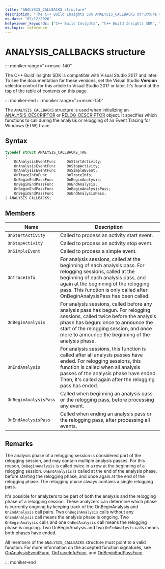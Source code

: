 ```yaml
---
title: "ANALYSIS_CALLBACKS structure"
description: "The C++ Build Insights SDK ANALYSIS_CALLBACKS structure reference."
ms.date: "02/12/2020"
helpviewer_keywords: ["C++ Build Insights", "C++ Build Insights SDK", "ANALYSIS_CALLBACKS", "throughput analysis", "build time analysis", "vcperf.exe"]
ms.topic: reference
---
```

# ANALYSIS_CALLBACKS structure

::: moniker range="<=msvc-140"

The C++ Build Insights SDK is compatible with Visual Studio 2017 and later. To see the documentation for these versions, set the Visual Studio **Version** selector control for this article to Visual Studio 2017 or later. It's found at the top of the table of contents on this page.

::: moniker-end
::: moniker range=">=msvc-150"

The `ANALYSIS_CALLBACKS` structure is used when initializing an [ANALYSIS_DESCRIPTOR](analysis-descriptor-struct.md) or [RELOG_DESCRIPTOR](relog-descriptor-struct.md) object. It specifies which functions to call during the analysis or relogging of an Event Tracing for Windows (ETW) trace.

## Syntax

```cpp
typedef struct ANALYSIS_CALLBACKS_TAG
{
    OnAnalysisEventFunc     OnStartActivity;
    OnAnalysisEventFunc     OnStopActivity;
    OnAnalysisEventFunc     OnSimpleEvent;
    OnTraceInfoFunc         OnTraceInfo;
    OnBeginEndPassFunc      OnBeginAnalysis;
    OnBeginEndPassFunc      OnEndAnalysis;
    OnBeginEndPassFunc      OnBeginAnalysisPass;
    OnBeginEndPassFunc      OnEndAnalysisPass;
} ANALYSIS_CALLBACKS;
```

## Members

| Name | Description |
|--|--|
| `OnStartActivity` | Called to process an activity start event. |
| `OnStopActivity` | Called to process an activity stop event. |
| `OnSimpleEvent` | Called to process a simple event. |
| `OnTraceInfo` | For analysis sessions, called at the beginning of each analysis pass. For relogging sessions, called at the beginning of each analysis pass, and again at the beginning of the relogging pass. This function is only called after OnBeginAnalysisPass has been called. |
| `OnBeginAnalysis` | For analysis sessions, called before any analysis pass has begun. For relogging sessions, called twice before the analysis phase has begun: once to announce the start of the relogging session, and once more to announce the beginning of the analysis phase. |
| `OnEndAnalysis` | For analysis sessions, this function is called after all analysis passes have ended. For relogging sessions, this function is called when all analysis passes of the analysis phase have ended. Then, it's called again after the relogging pass has ended. |
| `OnBeginAnalysisPass` | Called when beginning an analysis pass or the relogging pass, before processing any event. |
| `OnEndAnalysisPass` | Called when ending an analysis pass or the relogging pass, after processing all events. |

## Remarks

The analysis phase of a relogging session is considered part of the relogging session, and may contain multiple analysis passes. For this reason, `OnBeginAnalysis` is called twice in a row at the beginning of a relogging session. `OnEndAnalysis` is called at the end of the analysis phase, before starting the relogging phase, and once again at the end of the relogging phase. The relogging phase always contains a single relogging pass.

It's possible for analyzers to be part of both the analysis and the relogging phase of a relogging session. These analyzers can determine which phase is currently ongoing by keeping track of the OnBeginAnalysis and `OnEndAnalysis` call pairs. Two `OnBeginAnalysis` calls without any `OnEndAnalysis` call means the analysis phase is ongoing. Two `OnBeginAnalysis` calls and one `OnEndAnalysis` call means the relogging phase is ongoing. Two OnBeginAnalysis and two `OnEndAnalysis` calls means both phases have ended.

All members of the `ANALYSIS_CALLBACKS` structure must point to a valid function. For more information on the accepted function signatures, see [OnAnalysisEventFunc](on-analysis-event-func-typedef.md), [OnTraceInfoFunc](on-trace-info-func-typedef.md), and [OnBeginEndPassFunc](on-begin-end-pass-func-typedef.md).

::: moniker-end
